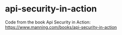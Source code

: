 # api-security-in-action
Code from the book Api Security in Action: https://www.manning.com/books/api-security-in-action
